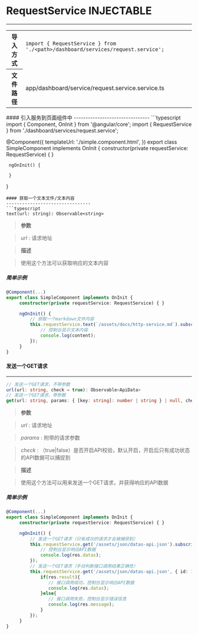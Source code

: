 # RequestService <span class="badge badge-primary">INJECTABLE</span>
----------------------
<table class="table table-bordered">
    <tbody>
        <tr>
            <th scope="row" class="w-25">导入方式</th>
            <td>
                <code>import { RequestService } from './&lt;path&gt;/dashboard/services/request.service';
                </code>
            </td>
        </tr>
        <tr>
            <th scope="row" class="w-25">文件路径</th>
            <td class="text-primary">app/dashboard/service/request.service.service.ts</td>
        </tr>
    </tbody>
</table>
#### 引入服务到页面组件中
--------------------------------
```typescript
import { Component, OnInit } from '@angular/core';
import { RequestService } from './dashboard/services/request.service';

@Component({
  templateUrl: './simple.component.html',
})
export class SimpleComponent implements OnInit {
     constructor(private requestService: RequestService) { }

     ngOnInit() {

     }
}
```
#### 获取一个文本文件/文本内容
--------------------------------
```typescript
text(url: string): Observable<string>
```
>**参数**

>*url* : 请求地址

>**描述**

>使用这个方法可以获取响应的文本内容

##### 简单示例
```typescript
@Component(...)
export class SimpleComponent implements OnInit {
     constructor(private requestService: RequestService) { }

     ngOnInit() {
         // 获取一个markdown文件内容
         this.requestService.text(`/assets/docs/http-service.md`).subscribe(content => {
             // 控制台显示文本内容
             console.log(content);
         });
     }
}
```
#### 发送一个GET请求
--------------------------------
```typescript
// 发送一个GET请求，不带参数
url(url: string, check = true): Observable<ApiData>
// 发送一个GET请求，带参数
get(url: string, params: { [key: string]: number | string } | null, check = true): Observable<ApiData>
```
>**参数**

>*url* : 请求地址

>*params* : 附带的请求参数

>*check* : （true|false）是否开启API校验，默认开启，开启后只有成功状态的API数据可以捕捉到


>**描述**

>使用这个方法可以用来发送一个GET请求，并获得响应的API数据

##### 简单示例
```typescript
@Component(...)
export class SimpleComponent implements OnInit {
     constructor(private requestService: RequestService) { }

     ngOnInit() {
         // 发送一个GET请求（只有成功的请求才会被捕获到）
         this.requestService.get('/assets/json/datas-api.json').subscribe(res => {
             // 控制台显示响应API数据
             console.log(res.datas);
         });
         // 发送一个GET请求（手动判断接口调用结果正确性）
         this.requestService.get('/assets/json/datas-api.json', { id: 1 }, false).subscribe(res => {
             if(res.result){
                // 接口调用成功，控制台显示响应API数据
                console.log(res.datas);
             }else{
                // 接口调用失败，控制台显示错误信息
                console.log(res.message);
             }
         });
     }
}
```
